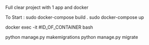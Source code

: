 Full clear project with 1 app and docker 

To Start : 
sudo docker-compose build . 
sudo docker-compose up 

docker exec -it #ID_OF_CONTAINER bash

python manage.py makemigrations
python manage.py migrate


